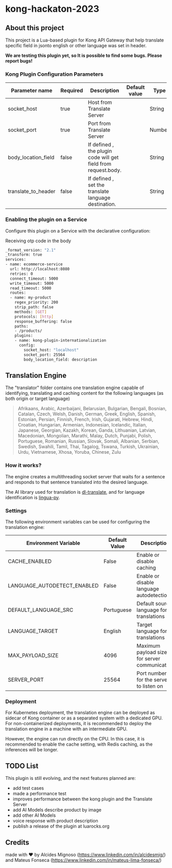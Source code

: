 # kong-hackaton-2023


## About this project

This project is a Lua-based plugin for Kong API Gateway that help translate specific field in jsonto english or other language was set in header.


<b>We are testing this plugin yet, so It is possible to find some bugs. Please report bugs!</b>


### Kong Plugin Configuration Parameters

| Parameter name       | Required | Description | Default value | Type   |
|----------------------|----------|-------------|---------------|--------|
| socket_host          | true         | Host from Translate Server           |               | String |
| socket_port         | true         | Port from Translate Server         |               | Number |
| body_location_field   | false        | If defined , the plugin code will get field from request.body.<configuration>            |               | String |
| translate_to_header | false        | If defined , set the translate language destination.       |               | String |

### Enabling the plugin on a Service

Configure this plugin on a Service with the declarative configuration:

Receiving otp code in the body
```bash
_format_version: "2.1"
_transform: true
services:
- name: ecommerce-service
  url: http://localhost:8080
  retries: 0
  connect_timeout: 5000
  write_timeout: 5000
  read_timeout: 5000
  routes:
  - name: my-product
    regex_priority: 200
    strip_path: false
    methods: [GET]
    protocols: [http]
    response_buffering: false
    paths:
    - /products/
    plugins:
    - name: kong-plugin-internationalization
      config:
        socket_host: "localhost"
        socket_port: 25564
        body_location_field: description
```

## Translation Engine

The "translator" folder contains one translation engine capable of identifying, translating and caching content for the following languages (as both origin or target language)

> Afrikaans, Arabic, Azerbaijani, Belarusian, Bulgarian, Bengali, Bosnian, Catalan, Czech, Welsh, Danish, German, Greek, English, Spanish, Estonian, Persian, Finnish, French, Irish, Gujarati, Hebrew, Hindi, Croatian, Hungarian, Armenian, Indonesian, Icelandic, Italian, Japanese, Georgian, Kazakh, Korean, Ganda, Lithuanian, Latvian, Macedonian, Mongolian, Marathi, Malay, Dutch, Punjabi, Polish, Portuguese, Romanian, Russian, Slovak, Somali, Albanian, Serbian, Swedish, Swahili, Tamil, Thai, Tagalog, Tswana, Turkish, Ukrainian, Urdu, Vietnamese, Xhosa, Yoruba, Chinese, Zulu

### How it works?

The engine creates a multithreading socket server that waits for a sentence and responds to that sentence translated into the desired language.

The AI library used for translation is [dl-translate](https://github.com/xhluca/dl-translate), and for language identification is [lingua-py](https://github.com/pemistahl/lingua-py).

### Settings

The following environment variables can be used for configuring the translation engine:

| Environment Variable            | Default Value | Description                                      |
|-------------------------|---------------|--------------------------------------------------|
| CACHE_ENABLED           | False    | Enable or disable caching                       |
| LANGUAGE_AUTODETECT_ENABLED | False | Enable or disable language autodetection       |
| DEFAULT_LANGUAGE_SRC    | Portuguese    | Default source language for translations        |
| LANGUAGE_TARGET         | English       | Target language for translations                |
| MAX_PAYLOAD_SIZE       | 4096          | Maximum payload size for server communication   |
| SERVER_PORT             | 25564         | Port number for the server to listen on         |

### Deployment

For Kubernetes deployment, the translation engine can be deployed as sidecar of Kong container or as a separated system with a dedicated GPU. For non-containerized deployments, it is recommended to deploy the translation engine in a machine with an intermediate GPU.

However, the engine can run directly on the CPU. In this case, it is recommended to enable the cache setting, with Redis caching, as the inferences will be longer.

## TODO List

This plugin is still evolving, and the next features planned are:

- add test cases
- made a performance test
- improves performance between the kong plugin and the Translate Server
- add AI Models describe product by image
- add other AI Models
- voice response with product description
- publish a release of the plugin at luarocks.org

## Credits

made with :heart: by Alcides Mignoso (https://www.linkedin.com/in/alcidesmig/) and Mateus Fonseca (https://www.linkedin.com/in/mateus-lima-fonseca/)